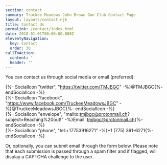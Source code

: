 ```yaml
---
section: contact
summary: Truckee Meadows John Brown Gun Club Contact Page
layout: layouts/contact.njk
title: Contact Us
permalink: /contact/index.html
date: 2018-01-01T00:00:00.000Z
eleventyNavigation:
  key: Contact
  order: 30
callToAction:
  content: ''
  header: ''
---
```

You can contact us through social media or email (preferred):

{%- SocialIcon "twitter", "https://twitter.com/TMJBGC" -%}@TMJBGC{%- endSocialIcon -%}\
{%- SocialIcon "facebook", "https://www.facebook.com/TruckeeMeadowsJBGC" -%}@TruckeeMeadowsJBGC{%- endSocialIcon -%}\
{%- SocialIcon "envelope", "mailto:tmjbgc@protonmail.ch?subject=Reaching%20out!" -%}Email: [tmjbgc@protonmail.ch](<mailto:tmjbgc@protonmail.ch?subject=Reaching out!>){%- endSocialIcon -%}\
{%- SocialIcon "phone", "tel:+17753916271" -%}+1 (775) 391-6271{%- endSocialIcon -%}

Or, optionally, you can submit email through the form below. Please note that each submission is passed through a spam filter and if flagged, will display a CAPTCHA challenge to the user.